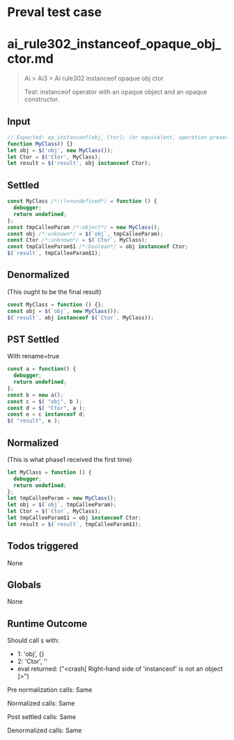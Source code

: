 # Preval test case

# ai_rule302_instanceof_opaque_obj_ctor.md

> Ai > Ai3 > Ai rule302 instanceof opaque obj ctor
>
> Test: instanceof operator with an opaque object and an opaque constructor.

## Input

`````js filename=intro
// Expected: op_instanceof(obj, Ctor); (or equivalent, operation preserved)
function MyClass() {}
let obj = $('obj', new MyClass());
let Ctor = $('Ctor', MyClass);
let result = $('result', obj instanceof Ctor);
`````


## Settled


`````js filename=intro
const MyClass /*:()=>undefined*/ = function () {
  debugger;
  return undefined;
};
const tmpCalleeParam /*:object*/ = new MyClass();
const obj /*:unknown*/ = $(`obj`, tmpCalleeParam);
const Ctor /*:unknown*/ = $(`Ctor`, MyClass);
const tmpCalleeParam$1 /*:boolean*/ = obj instanceof Ctor;
$(`result`, tmpCalleeParam$1);
`````


## Denormalized
(This ought to be the final result)

`````js filename=intro
const MyClass = function () {};
const obj = $(`obj`, new MyClass());
$(`result`, obj instanceof $(`Ctor`, MyClass));
`````


## PST Settled
With rename=true

`````js filename=intro
const a = function() {
  debugger;
  return undefined;
};
const b = new a();
const c = $( "obj", b );
const d = $( "Ctor", a );
const e = c instanceof d;
$( "result", e );
`````


## Normalized
(This is what phase1 received the first time)

`````js filename=intro
let MyClass = function () {
  debugger;
  return undefined;
};
let tmpCalleeParam = new MyClass();
let obj = $(`obj`, tmpCalleeParam);
let Ctor = $(`Ctor`, MyClass);
let tmpCalleeParam$1 = obj instanceof Ctor;
let result = $(`result`, tmpCalleeParam$1);
`````


## Todos triggered


None


## Globals


None


## Runtime Outcome


Should call `$` with:
 - 1: 'obj', {}
 - 2: 'Ctor', '<function>'
 - eval returned: ("<crash[ Right-hand side of 'instanceof' is not an object ]>")

Pre normalization calls: Same

Normalized calls: Same

Post settled calls: Same

Denormalized calls: Same
